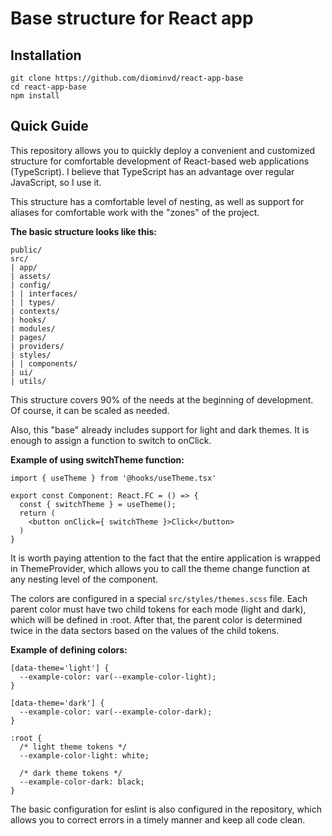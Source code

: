 # Base structure for React app

## Installation

```
git clone https://github.com/diominvd/react-app-base
cd react-app-base
npm install
```

## Quick Guide

This repository allows you to quickly deploy a convenient and customized structure for comfortable development of React-based web applications (TypeScript). I believe that TypeScript has an advantage over regular JavaScript, so I use it.

This structure has a comfortable level of nesting, as well as support for aliases for comfortable work with the "zones" of the project.

**The basic structure looks like this:**

```
public/
src/
| app/
| assets/
| config/
| | interfaces/
| | types/
| contexts/
| hooks/
| modules/
| pages/
| providers/
| styles/
| | components/
| ui/
| utils/
```

This structure covers 90% of the needs at the beginning of development. Of course, it can be scaled as needed.

Also, this "base" already includes support for light and dark themes. It is enough to assign a function to switch to onClick. 

**Example of using switchTheme function:**

```
import { useTheme } from '@hooks/useTheme.tsx'

export const Component: React.FC = () => {
  const { switchTheme } = useTheme();
  return (
    <button onClick={ switchTheme }>Click</button>
  )
}
```

It is worth paying attention to the fact that the entire application is wrapped in ThemeProvider, which allows you to call the theme change function at any nesting level of the component.

The colors are configured in a special `src/styles/themes.scss` file. Each parent color must have two child tokens for each mode (light and dark), which will be defined in :root. After that, the parent color is determined twice in the data sectors based on the values of the child tokens. 

**Example of defining colors:**

```
[data-theme='light'] {
  --example-color: var(--example-color-light);
}

[data-theme='dark'] {
  --example-color: var(--example-color-dark);
}

:root {
  /* light theme tokens */
  --example-color-light: white;

  /* dark theme tokens */
  --example-color-dark: black;
}
```

The basic configuration for eslint is also configured in the repository, which allows you to correct errors in a timely manner and keep all code clean.
